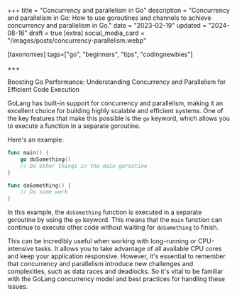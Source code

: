 +++
title = "Concurrency and parallelism in Go"
description = "Concurrency and parallelism in Go: How to use goroutines and channels to achieve concurrency and parallelism in Go."
date = "2023-02-19"
updated = "2024-08-16"
draft = true
[extra]
social_media_card = "/images/posts/concurrency-parallelism.webp"


[taxonomies]
tags=["go", "beginners", "tips", "codingnewbies"]

+++

Boosting Go Performance: Understanding Concurrency and Parallelism for Efficient Code Execution

GoLang has built-in support for concurrency and parallelism, making it an excellent choice for building highly scalable and efficient systems. One of the key features that make this possible is the `go` keyword, which allows you to execute a function in a separate goroutine.

Here's an example:

```go
func main() {
    go doSomething()
    // Do other things in the main goroutine
}

func doSomething() {
    // Do some work
}
```

In this example, the `doSomething` function is executed in a separate goroutine by using the `go` keyword. This means that the `main` function can continue to execute other code without waiting for `doSomething` to finish.

This can be incredibly useful when working with long-running or CPU-intensive tasks. It allows you to take advantage of all available CPU cores and keep your application responsive. However, it's essential to remember that concurrency and parallelism introduce new challenges and complexities, such as data races and deadlocks. So it's vital to be familiar with the GoLang concurrency model and best practices for handling these issues.
